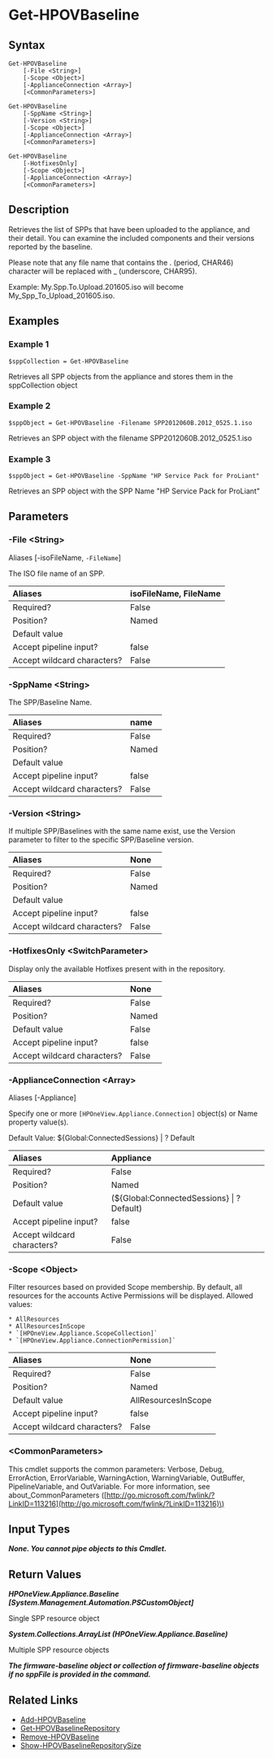﻿---
description: Retrieve available SPP Baseline information.
---

# Get-HPOVBaseline

## Syntax

```text
Get-HPOVBaseline
    [-File <String>]
    [-Scope <Object>]
    [-ApplianceConnection <Array>]
    [<CommonParameters>]
```

```text
Get-HPOVBaseline
    [-SppName <String>]
    [-Version <String>]
    [-Scope <Object>]
    [-ApplianceConnection <Array>]
    [<CommonParameters>]
```

```text
Get-HPOVBaseline
    [-HotfixesOnly]
    [-Scope <Object>]
    [-ApplianceConnection <Array>]
    [<CommonParameters>]
```

## Description

Retrieves the list of SPPs that have been uploaded to the appliance, and their detail.  You can examine the included components and their versions reported by the baseline.

Please note that any file name that contains the . (period, CHAR46) character will be replaced with _ (underscore, CHAR95).

Example: My.Spp.To.Upload.201605.iso will become My_Spp_To_Upload_201605.iso.

## Examples

###  Example 1 

```text
$sppCollection = Get-HPOVBaseline

```

Retrieves all SPP objects from the appliance and stores them in the sppCollection object

###  Example 2 

```text
$sppObject = Get-HPOVBaseline -Filename SPP2012060B.2012_0525.1.iso

```

Retrieves an SPP object with the filename SPP2012060B.2012_0525.1.iso

###  Example 3 

```text
$sppObject = Get-HPOVBaseline -SppName "HP Service Pack for ProLiant"

```

Retrieves an SPP object with the SPP Name "HP Service Pack for ProLiant"

## Parameters

### -File &lt;String&gt;

Aliases [-isoFileName, `-FileName`]

The ISO file name of an SPP.

| Aliases | isoFileName, FileName |
| :--- | :--- |
| Required? | False |
| Position? | Named |
| Default value |  |
| Accept pipeline input? | false |
| Accept wildcard characters? | False |

### -SppName &lt;String&gt;

The SPP/Baseline Name.

| Aliases | name |
| :--- | :--- |
| Required? | False |
| Position? | Named |
| Default value |  |
| Accept pipeline input? | false |
| Accept wildcard characters? | False |

### -Version &lt;String&gt;

If multiple SPP/Baselines with the same name exist, use the Version parameter to filter to the specific SPP/Baseline version.

| Aliases | None |
| :--- | :--- |
| Required? | False |
| Position? | Named |
| Default value |  |
| Accept pipeline input? | false |
| Accept wildcard characters? | False |

### -HotfixesOnly &lt;SwitchParameter&gt;

Display only the available Hotfixes present with in the repository.

| Aliases | None |
| :--- | :--- |
| Required? | False |
| Position? | Named |
| Default value | False |
| Accept pipeline input? | false |
| Accept wildcard characters? | False |

### -ApplianceConnection &lt;Array&gt;

Aliases [-Appliance]

Specify one or more `[HPOneView.Appliance.Connection]` object(s) or Name property value(s).

Default Value: ${Global:ConnectedSessions} | ? Default

| Aliases | Appliance |
| :--- | :--- |
| Required? | False |
| Position? | Named |
| Default value | (${Global:ConnectedSessions} &vert; ? Default) |
| Accept pipeline input? | false |
| Accept wildcard characters? | False |

### -Scope &lt;Object&gt;

Filter resources based on provided Scope membership.  By default, all resources for the accounts Active Permissions will be displayed.  Allowed values:

	* AllResources
	* AllResourcesInScope
	* `[HPOneView.Appliance.ScopeCollection]`
	* `[HPOneView.Appliance.ConnectionPermission]`

| Aliases | None |
| :--- | :--- |
| Required? | False |
| Position? | Named |
| Default value | AllResourcesInScope |
| Accept pipeline input? | false |
| Accept wildcard characters? | False |

### &lt;CommonParameters&gt;

This cmdlet supports the common parameters: Verbose, Debug, ErrorAction, ErrorVariable, WarningAction, WarningVariable, OutBuffer, PipelineVariable, and OutVariable. For more information, see about\_CommonParameters \([http://go.microsoft.com/fwlink/?LinkID=113216](http://go.microsoft.com/fwlink/?LinkID=113216)\)

## Input Types

_**None.  You cannot pipe objects to this Cmdlet.**_

## Return Values

_**HPOneView.Appliance.Baseline [System.Management.Automation.PSCustomObject]**_

Single SPP resource object

_**System.Collections.ArrayList  (HPOneView.Appliance.Baseline)**_

Multiple SPP resource objects

_**The firmware-baseline object or collection of firmware-baseline objects if no sppFile is provided in the command.**_



## Related Links

* [Add-HPOVBaseline](add-hpovbaseline.md)
* [Get-HPOVBaselineRepository](get-hpovbaselinerepository.md)
* [Remove-HPOVBaseline](remove-hpovbaseline.md)
* [Show-HPOVBaselineRepositorySize](show-hpovbaselinerepositorysize.md)
